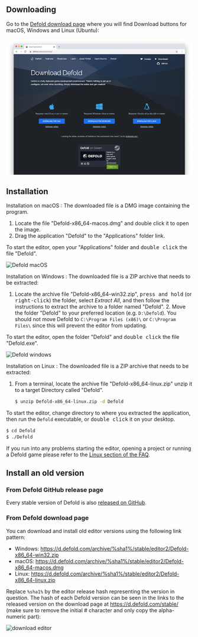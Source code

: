 ## Downloading

Go to the [Defold download page](https://defold.com/download/) where you will find Download buttons for macOS, Windows and Linux (Ubuntu):

![download editor](../shared/images/editor_download.png)

## Installation

Installation on macOS
: The downloaded file is a DMG image containing the program.

  1. Locate the file "Defold-x86_64-macos.dmg" and double click it to open the image.
  2. Drag the application "Defold" to the "Applications" folder link.

  To start the editor, open your "Applications" folder and <kbd>double click</kbd> the file "Defold".

  ![Defold macOS](../shared/images/macos_content.png)

Installation on Windows
: The downloaded file is a ZIP archive that needs to be extracted:

  1. Locate the archive file "Defold-x86_64-win32.zip", <kbd>press and hold</kbd> (or <kbd>right-click</kbd>) the folder, select *Extract All*, and then follow the instructions to extract the archive to a folder named "Defold".
    2. Move the folder "Defold" to your preferred location (e.g. `D:\Defold`). You should not move Defold to `C:\Program Files (x86)\` or `C:\Program Files\` since this will prevent the editor from updating.

  To start the editor, open the folder "Defold" and <kbd>double click</kbd> the file "Defold.exe".

  ![Defold windows](../shared/images/windows_content.png)

Installation on Linux
: The downloaded file is a ZIP archive that needs to be extracted:

  1. From a terminal, locate the archive file "Defold-x86_64-linux.zip" unzip it to a target Directory called "Defold".

     ```bash
     $ unzip Defold-x86_64-linux.zip -d Defold
     ```

  To start the editor, change directory to where you extracted the application, then run the `Defold` executable, or <kbd>double click</kbd> it on your desktop.

  ```bash
  $ cd Defold
  $ ./Defold
  ```

  If you run into any problems starting the editor, opening a project or running a Defold game please refer to the [Linux section of the FAQ](/faq/faq#linux-questions).

## Install an old version

### From Defold GitHub release page

Every stable version of Defold is also [released on GitHub](https://github.com/defold/defold/releases).

### From Defold download page

You can download and install old editor versions using the following link pattern:

* Windows: https://d.defold.com/archive/%sha1%/stable/editor2/Defold-x86_64-win32.zip
* macOS: https://d.defold.com/archive/%sha1%/stable/editor2/Defold-x86_64-macos.dmg
* Linux: https://d.defold.com/archive/%sha1%/stable/editor2/Defold-x86_64-linux.zip

Replace `%sha1%` by the editor release hash representing the version in question. The hash of each Defold version can be seen in the links to the released version on the download page at https://d.defold.com/stable/ (make sure to remove the initial # character and only copy the alpha-numeric part):

![download editor](../shared/images/old_version_sha1.png)
